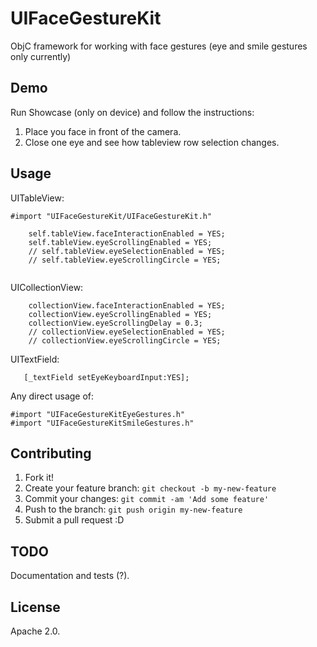 # UIFaceGestureKit
ObjC framework for working with face gestures (eye and smile gestures only currently) 

## Demo
Run Showcase (only on device) and follow the instructions: 
1. Place you face in front of the camera.  
2. Close one eye and see how tableview row selection changes. 

## Usage

UITableView:
```
#import "UIFaceGestureKit/UIFaceGestureKit.h"

    self.tableView.faceInteractionEnabled = YES;
    self.tableView.eyeScrollingEnabled = YES;
    // self.tableView.eyeSelectionEnabled = YES;
    // self.tableView.eyeScrollingCircle = YES;
    
```

UICollectionView: 
```
    collectionView.faceInteractionEnabled = YES;
    collectionView.eyeScrollingEnabled = YES;
    collectionView.eyeScrollingDelay = 0.3;
    // collectionView.eyeSelectionEnabled = YES;
    // collectionView.eyeScrollingCircle = YES;
```

UITextField: 
```
   [_textField setEyeKeyboardInput:YES];
```

Any direct usage of:
```
#import "UIFaceGestureKitEyeGestures.h"
#import "UIFaceGestureKitSmileGestures.h"
```

## Contributing

1. Fork it!
2. Create your feature branch: `git checkout -b my-new-feature`
3. Commit your changes: `git commit -am 'Add some feature'`
4. Push to the branch: `git push origin my-new-feature`
5. Submit a pull request :D

## TODO

Documentation and tests (?).  

## License

Apache 2.0.
